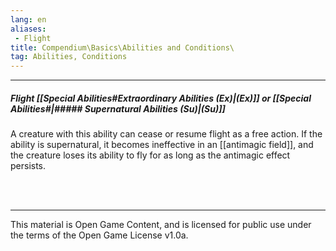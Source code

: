 ```yaml
---
lang: en
aliases:
 - Flight
title: Compendium\Basics\Abilities and Conditions\
tag: Abilities, Conditions
---
```


---
##### Flight [[Special Abilities#Extraordinary Abilities (Ex)|(Ex)]] or [[Special Abilities#|##### Supernatural Abilities (Su)|(Su)]]

A creature with this ability can cease or resume flight as a free action. If the ability is supernatural, it becomes ineffective in an [[antimagic field]], and the creature loses its ability to fly for as long as the antimagic effect persists.


<br><br>

---

This material is Open Game Content, and is licensed for public use under the terms of the Open Game License v1.0a.
